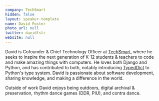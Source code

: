 ```yaml
---
company: TechSmart
hidden: false
layout: speaker-template
name: David Foster
photo_url: null
twitter: davidfstr
website: null
---
```


David is Cofounder & Chief Technology Officer at [TechSmart](https://www.techsmart.codes/), where he seeks to inspire the next generation of K-12 students & teachers to code and make amazing things with computers. He loves both Django and Python, and has contributed to both, notably introducing [TypedDict](https://dafoster.net/projects/typeddict/) to Python's type system. David is passionate about software development, sharing knowledge, and making a difference in the world.

Outside of work David enjoys being outdoors, digital archival & preservation, rhythm dance games (DDR, PIU), and contra dance.
